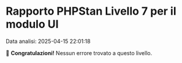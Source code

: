 # Rapporto PHPStan Livello 7 per il modulo UI

Data analisi: 2025-04-15 22:01:18

🎉 **Congratulazioni!** Nessun errore trovato a questo livello.
